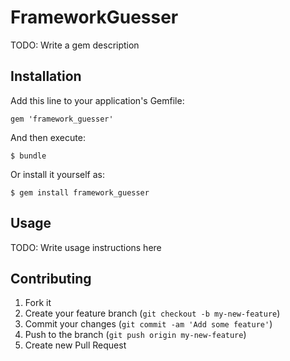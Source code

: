 # FrameworkGuesser

TODO: Write a gem description

## Installation

Add this line to your application's Gemfile:

    gem 'framework_guesser'

And then execute:

    $ bundle

Or install it yourself as:

    $ gem install framework_guesser

## Usage

TODO: Write usage instructions here

## Contributing

1. Fork it
2. Create your feature branch (`git checkout -b my-new-feature`)
3. Commit your changes (`git commit -am 'Add some feature'`)
4. Push to the branch (`git push origin my-new-feature`)
5. Create new Pull Request
